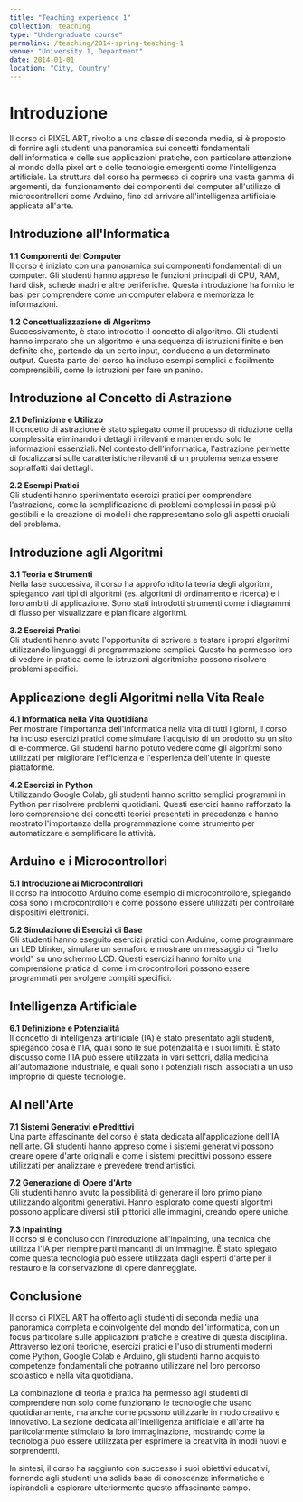 ```yaml
---
title: "Teaching experience 1"
collection: teaching
type: "Undergraduate course"
permalink: /teaching/2014-spring-teaching-1
venue: "University 1, Department"
date: 2014-01-01
location: "City, Country"
---
```


Introduzione
============

Il corso di PIXEL ART, rivolto a una classe di seconda media, si è proposto di fornire agli studenti una panoramica sui concetti fondamentali dell'informatica e delle sue applicazioni pratiche, con particolare attenzione al mondo della pixel art e delle tecnologie emergenti come l'intelligenza artificiale. La struttura del corso ha permesso di coprire una vasta gamma di argomenti, dal funzionamento dei componenti del computer all'utilizzo di microcontrollori come Arduino, fino ad arrivare all'intelligenza artificiale applicata all'arte.

Introduzione all'Informatica
----------------------------

**1.1 Componenti del Computer**  
Il corso è iniziato con una panoramica sui componenti fondamentali di un computer. Gli studenti hanno appreso le funzioni principali di CPU, RAM, hard disk, schede madri e altre periferiche. Questa introduzione ha fornito le basi per comprendere come un computer elabora e memorizza le informazioni.

**1.2 Concettualizzazione di Algoritmo**  
Successivamente, è stato introdotto il concetto di algoritmo. Gli studenti hanno imparato che un algoritmo è una sequenza di istruzioni finite e ben definite che, partendo da un certo input, conducono a un determinato output. Questa parte del corso ha incluso esempi semplici e facilmente comprensibili, come le istruzioni per fare un panino.

Introduzione al Concetto di Astrazione
--------------------------------------

**2.1 Definizione e Utilizzo**  
Il concetto di astrazione è stato spiegato come il processo di riduzione della complessità eliminando i dettagli irrilevanti e mantenendo solo le informazioni essenziali. Nel contesto dell'informatica, l'astrazione permette di focalizzarsi sulle caratteristiche rilevanti di un problema senza essere sopraffatti dai dettagli.

**2.2 Esempi Pratici**  
Gli studenti hanno sperimentato esercizi pratici per comprendere l'astrazione, come la semplificazione di problemi complessi in passi più gestibili e la creazione di modelli che rappresentano solo gli aspetti cruciali del problema.

Introduzione agli Algoritmi
---------------------------

**3.1 Teoria e Strumenti**  
Nella fase successiva, il corso ha approfondito la teoria degli algoritmi, spiegando vari tipi di algoritmi (es. algoritmi di ordinamento e ricerca) e i loro ambiti di applicazione. Sono stati introdotti strumenti come i diagrammi di flusso per visualizzare e pianificare algoritmi.

**3.2 Esercizi Pratici**  
Gli studenti hanno avuto l'opportunità di scrivere e testare i propri algoritmi utilizzando linguaggi di programmazione semplici. Questo ha permesso loro di vedere in pratica come le istruzioni algoritmiche possono risolvere problemi specifici.

Applicazione degli Algoritmi nella Vita Reale
---------------------------------------------

**4.1 Informatica nella Vita Quotidiana**  
Per mostrare l'importanza dell'informatica nella vita di tutti i giorni, il corso ha incluso esercizi pratici come simulare l'acquisto di un prodotto su un sito di e-commerce. Gli studenti hanno potuto vedere come gli algoritmi sono utilizzati per migliorare l'efficienza e l'esperienza dell'utente in queste piattaforme.

**4.2 Esercizi in Python**  
Utilizzando Google Colab, gli studenti hanno scritto semplici programmi in Python per risolvere problemi quotidiani. Questi esercizi hanno rafforzato la loro comprensione dei concetti teorici presentati in precedenza e hanno mostrato l'importanza della programmazione come strumento per automatizzare e semplificare le attività.

Arduino e i Microcontrollori
----------------------------

**5.1 Introduzione ai Microcontrollori**  
Il corso ha introdotto Arduino come esempio di microcontrollore, spiegando cosa sono i microcontrollori e come possono essere utilizzati per controllare dispositivi elettronici.

**5.2 Simulazione di Esercizi di Base**  
Gli studenti hanno eseguito esercizi pratici con Arduino, come programmare un LED blinker, simulare un semaforo e mostrare un messaggio di "hello world" su uno schermo LCD. Questi esercizi hanno fornito una comprensione pratica di come i microcontrollori possono essere programmati per svolgere compiti specifici.

Intelligenza Artificiale
------------------------

**6.1 Definizione e Potenzialità**  
Il concetto di intelligenza artificiale (IA) è stato presentato agli studenti, spiegando cosa è l'IA, quali sono le sue potenzialità e i suoi limiti. È stato discusso come l'IA può essere utilizzata in vari settori, dalla medicina all'automazione industriale, e quali sono i potenziali rischi associati a un uso improprio di queste tecnologie.

AI nell'Arte
------------

**7.1 Sistemi Generativi e Predittivi**  
Una parte affascinante del corso è stata dedicata all'applicazione dell'IA nell'arte. Gli studenti hanno appreso come i sistemi generativi possono creare opere d'arte originali e come i sistemi predittivi possono essere utilizzati per analizzare e prevedere trend artistici.

**7.2 Generazione di Opere d'Arte**  
Gli studenti hanno avuto la possibilità di generare il loro primo piano utilizzando algoritmi generativi. Hanno esplorato come questi algoritmi possono applicare diversi stili pittorici alle immagini, creando opere uniche.

**7.3 Inpainting**  
Il corso si è concluso con l'introduzione all'inpainting, una tecnica che utilizza l'IA per riempire parti mancanti di un'immagine. È stato spiegato come questa tecnologia può essere utilizzata dagli esperti d'arte per il restauro e la conservazione di opere danneggiate.

Conclusione
-----------

Il corso di PIXEL ART ha offerto agli studenti di seconda media una panoramica completa e coinvolgente del mondo dell'informatica, con un focus particolare sulle applicazioni pratiche e creative di questa disciplina. Attraverso lezioni teoriche, esercizi pratici e l'uso di strumenti moderni come Python, Google Colab e Arduino, gli studenti hanno acquisito competenze fondamentali che potranno utilizzare nel loro percorso scolastico e nella vita quotidiana.

La combinazione di teoria e pratica ha permesso agli studenti di comprendere non solo come funzionano le tecnologie che usano quotidianamente, ma anche come possono utilizzarle in modo creativo e innovativo. La sezione dedicata all'intelligenza artificiale e all'arte ha particolarmente stimolato la loro immaginazione, mostrando come la tecnologia può essere utilizzata per esprimere la creatività in modi nuovi e sorprendenti.

In sintesi, il corso ha raggiunto con successo i suoi obiettivi educativi, fornendo agli studenti una solida base di conoscenze informatiche e ispirandoli a esplorare ulteriormente questo affascinante campo.
